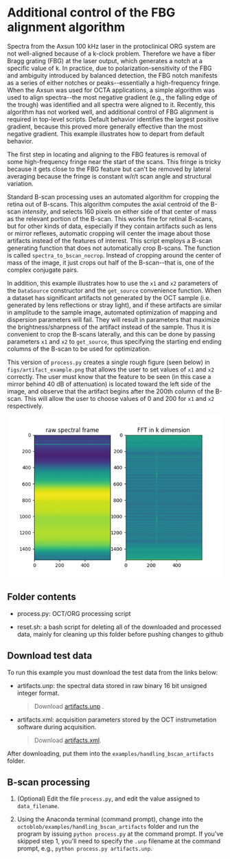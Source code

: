 # Additional control of the FBG alignment algorithm

Spectra from the Axsun 100 kHz laser in the protoclinical ORG system are not well-aligned because of a k-clock problem. Therefore we have a fiber Bragg grating (FBG) at the laser output, which generates a notch at a specific value of k. In practice, due to polarization-sensitivity of the FBG and ambiguity introduced by balanced detection, the FBG notch manifests as a series of either notches or peaks--essentially a high-frequency fringe. When the Axsun was used for OCTA applications, a simple algorithm was used to align spectra--the most negative gradient (e.g., the falling edge of the trough) was identified and all spectra were aligned to it. Recently, this algorithm has not worked well, and additional control of FBG alignment is required in top-level scripts. Default behavior identifies the largest positive gradient, because this proved more generally effective than the most negative gradient. This example illustrates how to depart from default behavior.

The first step in locating and aligning to the FBG features is removal of some high-frequency fringe near the start of the scans. This fringe is tricky because it gets close to the FBG feature but can't be removed by lateral averaging because the fringe is constant w/r/t scan angle and structural variation.

Standard B-scan processing uses an automated algorithm for cropping the retina out of B-scans. This algorithm computes the axial centroid of the B-scan *intensity*, and selects 160 pixels on either side of that center of mass as the relevant portion of the B-scan. This works fine for retinal B-scans, but for other kinds of data, especially if they contain artifacts such as lens or mirror reflexes, automatic cropping will center the image about those artifacts instead of the features of interest. This script employs a B-scan generating function that does not automatically crop B-scans. The function is called `spectra_to_bscan_nocrop`. Instead of cropping around the center of mass of the image, it just crops out half of the B-scan--that is, one of the complex conjugate pairs.  

In addition, this example illustrates how to use the `x1` and `x2` parameters of the `DataSource` constructor and the `get_source` convenience function. When a dataset has significant artifacts not generated by the OCT sample (i.e. generated by lens reflections or stray light), and if these artifacts are similar in amplitude to the sample image, automated optimization of mapping and dispersion parameters will fail. They will result in parameters that maximize the brightness/sharpness of the artifact instead of the sample. Thus it is convenient to crop the B-scans laterally, and this can be done by passing parameters `x1` and `x2` to `get_source`, thus specifying the starting end ending columns of the B-scan to be used for optimization.

This version of `process.py` creates a single rough figure (seen below) in `figs/artifact_example.png` that allows the user to set values of `x1` and `x2` correctly. The user must know that the feature to be seen (in this case a mirror behind 40 dB of attenuation) is located toward the left side of the image, and observe that the artifact begins after the 200th column of the B-scan. This will allow the user to choose values of 0 and 200 for `x1` and `x2` respectively.

![Rough spectra and B-scan visualizations to help set lateral cropping parameters x1 and x2.](./figs/artifact_example.png)

## Folder contents

* process.py: OCT/ORG processing script

* reset.sh: a bash script for deleting all of the downloaded and processed data, mainly for cleaning up this folder before pushing changes to github

## Download test data

To run this example you must download the test data from the links below:

* artifacts.unp: the spectral data stored in raw binary 16 bit unsigned integer format. 

  > Download [artifacts.unp](https://www.dropbox.com/s/5qk7gbfbx1gg62i/artifacts.unp?dl=0)
.

* artifacts.xml: acquisition parameters stored by the OCT instrumetation software during acquisition. 

  > Download [artifacts.xml](https://www.dropbox.com/s/6syd272xlebtubm/artifacts.xml?dl=0).

After downloading, put them into the `examples/handling_bscan_artifacts` folder.


## B-scan processing

1. (Optional) Edit the file `process.py`, and edit the value assigned to `data_filename`.

2. Using the Anaconda terminal (command prompt), change into the `octoblob/examples/handling_bscan_artifacts` folder and run the program by issuing `python process.py` at the command prompt. If you've skipped step 1, you'll need to specify the `.unp` filename at the command prompt, e.g., `python process.py artifacts.unp`.
